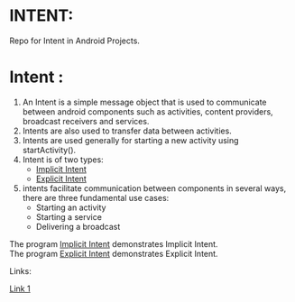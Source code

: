 # INTENT:
Repo for Intent in Android Projects.

# Intent :

1) An Intent is a simple message object that is used to communicate between
 android components such as activities, content providers, broadcast receivers and services. 
2) Intents are also used to transfer data between activities.
3) Intents are used generally for starting a new activity using startActivity().
4) Intent is of two types:
   - [Implicit Intent](Implicit)
   - [Explicit Intent](Explicit)
5) intents facilitate communication between components in several ways, there are three fundamental use cases:
    - Starting an activity
    - Starting a service
    - Delivering a broadcast

The program [Implicit Intent](Implicit/ImplicitDemo1) demonstrates Implicit Intent.    
The program [Explicit Intent](Explicit/ExplicitDemo1) demonstrates Explicit Intent.   

Links:

[Link 1](https://developer.android.com/reference/android/content/Intent)


